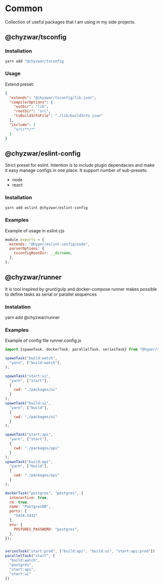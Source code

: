 # Common

Collection of useful packages that I am using in my side projects.

## @chyzwar/tsconfig

### Installation

```sh
yarn add "@chyzwar/tsconfig
```

### Usage

Extend preset:

```json
{
  "extends": "@chyzwar/tsconfig/lib.json", 
  "compilerOptions": {
    "outDir": "lib",
    "rootDir": "src",
    "tsBuildInfoFile": "./lib/buildInfo.json"
  },
  "include": [
    "src/**/*"
  ]
}
```

## @chyzwar/eslint-config

Strict preset for eslint. Intention is to include plugin dependacies and make it easy manage configs in one place. It support number of sub-presets:

- node
- react

### Installation

```sh
yarn add eslint @chyzwar/eslint-config
```

### Examples

Example of usage in eslint.cjs

```js
module.exports = {
  extends: "@hyper/eslint-config/node",
  parserOptions: {
    tsconfigRootDir: __dirname,
  },
};
```

## @chyzwar/runner

It is tool inspired by grunt/gulp and docker-compose
runner makes possible to define tasks as serial or parallel sequences

### Instalation

yarn add @chyzwar/runner

### Examples

Example of config file runner.config.js

```js
import {spawnTask, dockerTask, parallelTask, seriesTask} from "@hyper/runner";

spawnTask("build:watch", 
  "yarn", ["build:watch"], 
);

spawnTask("start:ui", 
  "yarn", ["start"], 
  {
    cwd: "./packages/ui"
  }
);
spawnTask("build:ui", 
  "yarn", ["build"], 
  {
    cwd: "./packages/ui"
  }
);

spawnTask("start:api", 
  "yarn", ["start"], 
  {
    cwd: "./packages/api"
  }
);
spawnTask("build:api", 
  "yarn", ["build"], 
  {
    cwd: "./packages/api"
  }
);

dockerTask("postgres", "postgres", {
  interactive: true,
  rm: true,
  name: "PostgresDB",
  ports: [
    "5434:5432"
  ],
  env: {
    POSTGRES_PASSWORD: "postgres",
  },
});


seriesTask("start:prod", ["build:api", "build:ui", "start:api:prod"])
parallelTask("start", [
  "build:watch", 
  "postgres", 
  "start:api", 
  "start:ui"
])
```
